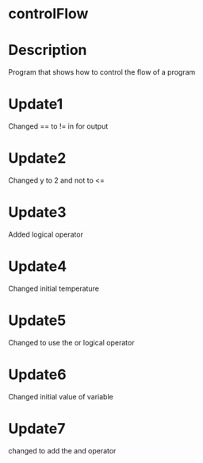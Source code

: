 # controlFlow
# Description
Program that shows how to control the flow of a program

# Update1
Changed == to != in for output

# Update2
Changed y to 2 and not to <=

# Update3
Added logical operator

# Update4
Changed initial temperature

# Update5
Changed to use the or logical operator

# Update6
Changed initial value of variable

# Update7
changed to add the and operator

